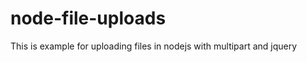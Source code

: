 node-file-uploads
=================

This is example for uploading files in nodejs with multipart and jquery
